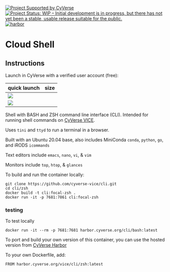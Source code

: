[![Project Supported by CyVerse](https://de.cyverse.org/Powered-By-CyVerse-blue.svg)](https://learning.cyverse.org/projects/vice/en/latest/) [![Project Status: WIP – Initial development is in progress, but there has not yet been a stable, usable release suitable for the public.](https://www.repostatus.org/badges/latest/wip.svg)](https://www.repostatus.org/#wip) [![harbor](https://github.com/cyverse-vice/cli/actions/workflows/harbor.yml/badge.svg?branch=main)](https://github.com/cyverse-vice/cli/actions/workflows/harbor.yml)

# Cloud Shell

## Instructions

Launch in CyVerse with a verified user account (free):

quick launch | size | 
------------ | ---- | 
<a href="" target="_blank"><img src="https://img.shields.io/badge/Ubuntu%2020.04-bash-red?style=plastic&logo=ubuntu"></a> | 
<a href="" target="_blank"><img src="https://img.shields.io/badge/Ubuntu%2020.04-zsh-teal?style=plastic&logo=ubuntu"></a> | 

Shell with BASH and ZSH command line interface (CLI). Intended for running shell commands on [CyVerse VICE](https://learning.cyverse.org/projects/vice/en/latest/).

Uses `tini` and `ttyd` to run a terminal in a browser.

Built with an Ubuntu 20.04 base, also includes MiniConda `conda`, `python`, `go`, and iRODS `icommands`

Text editors include `emacs`, `nano`, `vi`, & `vim`

Monitors include `top`, `htop`, & `glances`

To build and run the container locally:

```
git clone https://github.com/cyverse-vice/cli.git
cd cli/zsh
docker build -t cli:focal-zsh .
docker run -it -p 7681:7861 cli:focal-zsh
```
### testing

To test locally

```
docker run -it --rm -p 7681:7681 harbor.cyverse.org/cli/bash:latest
```
To port and build your own version of this container, you can use the hosted version from [CyVerse Harbor](https://harbor.cyverse.org/harbor/projects/17/repositories/cli)

To your own Dockerfile, add:

```
FROM harbor.cyverse.org/vice/cli/zsh:latest
```
